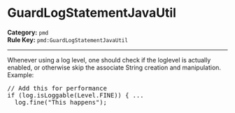 
# GuardLogStatementJavaUtil
**Category:** `pmd`<br/>
**Rule Key:** `pmd:GuardLogStatementJavaUtil`<br/>


-----

Whenever using a log level, one should check if the loglevel is actually enabled, or
otherwise skip the associate String creation and manipulation. Example:
<pre>
// Add this for performance
if (log.isLoggable(Level.FINE)) { ...
  log.fine("This happens");
</pre>

